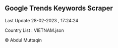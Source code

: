 

## Google Trends Keywords Scraper 
 
Last Update 28-02-2023 , 17:24:24

Country List :
VIETNAM.json



© Abdul Muttaqin 

